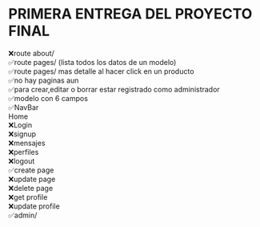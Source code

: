 # PRIMERA ENTREGA DEL PROYECTO FINAL

❌route about/<br>
✅route pages/ (lista todos los datos de un modelo)<br>
✅route pages/<pageid> mas detalle al hacer click en un producto<br>
✅no hay paginas aun<br>
✅para crear,editar o borrar estar registrado como administrador<br>
✅modelo con 6 campos<br>
✅NavBar<br>
Home<br>
❌Login<br>
❌signup<br>
❌mensajes<br>
❌perfiles<br>
❌logout<br>
✅create page<br>
❌update page<br>
❌delete page<br>
❌get profile<br>
❌update profile<br>
✅admin/<br>